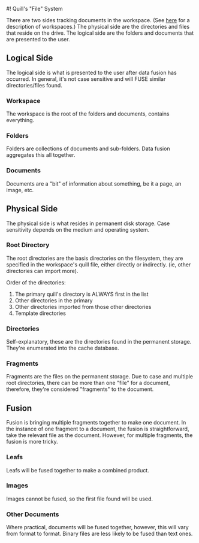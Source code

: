 #! Quill's "File" System

There are two sides tracking documents in the workspace.  (See [here](workspaces.md) for a description of workspaces.)  The physical side are the directories and files that reside on the drive.  The logical side are the folders and documents that are presented to the user.

## Logical Side

The logical side is what is presented to the user after data fusion has occurred.  In general, it's not case sensitive and will FUSE similar directories/files found.

### Workspace

The workspace is the root of the folders and documents, contains everything.  

### Folders

Folders are collections of documents and sub-folders.  Data fusion aggregates this all together.

### Documents

Documents are a "bit" of information about something, be it a page, an image, etc.

## Physical Side

The physical side is what resides in permanent disk storage.  Case sensitivity depends on the medium and operating system.  

### Root Directory

The root directories are the basis directories on the filesystem, they are specified in the workspace's quill file, either directly or indirectly.  (ie, other directories can import more).  

Order of the directories:

1. The primary quill's directory is ALWAYS first in the list
2. Other directories in the primary
3. Other directories imported from those other directories
4. Template directories

### Directories

Self-explanatory, these are the directories found in the permanent storage.  They're enumerated into the cache database.

### Fragments

Fragments are the files on the permanent storage.  Due to case and multiple root directories, there can be more than one "file" for a document, therefore, they're considered "fragments" to the document.


## Fusion

Fusion is bringing multiple fragments together to make one document.  In the instance of one fragment to a document, the fusion is straightforward, take the relevant file as the document.  However, for multiple fragments, the fusion is more tricky.

### Leafs

Leafs will be fused together to make a combined product.

### Images

Images cannot be fused, so the first file found will be used.

### Other Documents

Where practical, documents will be fused together, however, this will vary from format to format.  Binary files are less likely to be fused than text ones.






